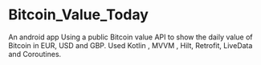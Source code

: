 # Bitcoin_Value_Today
An android app Using a public Bitcoin value API to show the daily value of Bitcoin in EUR, USD and GBP.
Used Kotlin , MVVM , Hilt, Retrofit, LiveData and Coroutines.
